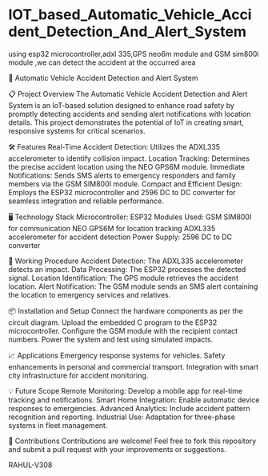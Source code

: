 # IOT_based_Automatic_Vehicle_Accident_Detection_And_Alert_System
using esp32 microcontroller,adxl 335,GPS neo6m module and GSM sim800i module ,we can detect the accident at the occurred area

🚗 Automatic Vehicle Accident Detection and Alert System

📋 Project Overview
The Automatic Vehicle Accident Detection and Alert System is an IoT-based solution designed to enhance road safety by promptly detecting accidents and sending alert notifications with location details. This project demonstrates the potential of IoT in creating smart, responsive systems for critical scenarios.

🛠️ Features
Real-Time Accident Detection: Utilizes the ADXL335 accelerometer to identify collision impact.
Location Tracking: Determines the precise accident location using the NEO GPS6M module.
Immediate Notifications: Sends SMS alerts to emergency responders and family members via the GSM SIM800I module.
Compact and Efficient Design: Employs the ESP32 microcontroller and 2596 DC to DC converter for seamless integration and reliable performance.

🖥️ Technology Stack
Microcontroller: ESP32
Modules Used:
GSM SIM800I for communication
NEO GPS6M for location tracking
ADXL335 accelerometer for accident detection
Power Supply: 2596 DC to DC converter

🔧 Working Procedure
Accident Detection: The ADXL335 accelerometer detects an impact.
Data Processing: The ESP32 processes the detected signal.
Location Identification: The GPS module retrieves the accident location.
Alert Notification: The GSM module sends an SMS alert containing the location to emergency services and relatives.

📦 Installation and Setup
Connect the hardware components as per the circuit diagram.
Upload the embedded C program to the ESP32 microcontroller.
Configure the GSM module with the recipient contact numbers.
Power the system and test using simulated impacts.

📈 Applications
Emergency response systems for vehicles.
Safety enhancements in personal and commercial transport.
Integration with smart city infrastructure for accident monitoring.

💡 Future Scope
Remote Monitoring: Develop a mobile app for real-time tracking and notifications.
Smart Home Integration: Enable automatic device responses to emergencies.
Advanced Analytics: Include accident pattern recognition and reporting.
Industrial Use: Adaptation for three-phase systems in fleet management.

🤝 Contributions
Contributions are welcome! Feel free to fork this repository and submit a pull request with your improvements or suggestions.

RAHUL-V308
